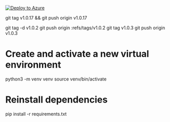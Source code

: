
[![Deploy to Azure](https://aka.ms/deploytoazurebutton)](https://portal.azure.com/#create/Microsoft.Template/uri/https%3A%2F%2Fraw.githubusercontent.com%2Fsundeep-dayalan%2FMONET%2Fmain%2Fdeployments%2Fazure%2Fazuredeploy.json)


git tag v1.0.17 && git push origin v1.0.17




git tag -d v1.0.2
git push origin :refs/tags/v1.0.2
git tag v1.0.3
git push origin v1.0.3


# Create and activate a new virtual environment
python3 -m venv venv
source venv/bin/activate

# Reinstall dependencies
pip install -r requirements.txt
